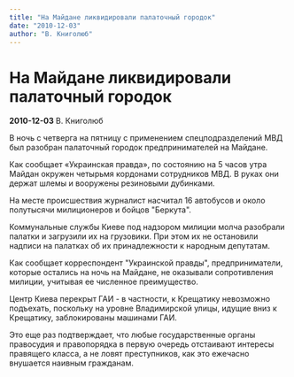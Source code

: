 ```yaml
---
title: "На Майдане ликвидировали палаточный городок"
date: "2010-12-03"
author: "В. Книголюб"
---
```


# На Майдане ликвидировали палаточный городок

**2010-12-03** В. Книголюб

В ночь с четверга на пятницу с применением спецподразделений МВД был разобран палаточный городок предпринимателей на Майдане.

Как сообщает «Украинская правда», по состоянию на 5 часов утра Майдан окружен четырьмя кордонами сотрудников МВД. В руках они держат шлемы и вооружены резиновыми дубинками.

На месте происшествия журналист насчитал 16 автобусов и около полутысячи милиционеров и бойцов "Беркута".

Коммунальные службы Киеве под надзором милиции молча разобрали палатки и загрузили их на грузовики. При этом их не остановили надписи на палатках об их принадлежности к народным депутатам.

Как сообщает корреспондент "Украинской правды", предприниматели, которые остались на ночь на Майдане, не оказывали сопротивления милиции, учитывая ее численное преимущество.

Центр Киева перекрыт ГАИ - в частности, к Крещатику невозможно подъехать, поскольку на уровне Владимирской улицы, идущие вниз к Крещатику, заблокированы машинами ГАИ.

Это еще раз подтверждает, что любые государственные органы правосудия и правопорядка в первую очередь отстаивают интересы правящего класса, а не ловят преступников, как это ежечасно внушается наивным гражданам.